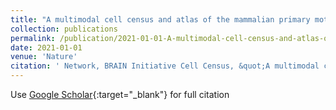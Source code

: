 ```yaml
---
title: "A multimodal cell census and atlas of the mammalian primary motor cortex"
collection: publications
permalink: /publication/2021-01-01-A-multimodal-cell-census-and-atlas-of-the-mammalian-primary-motor-cortex
date: 2021-01-01
venue: 'Nature'
citation: ' Network, BRAIN Initiative Cell Census, &quot;A multimodal cell census and atlas of the mammalian primary motor cortex.&quot; <strong>Nature</strong>, 2021.'
---
```

Use [Google Scholar](https://scholar.google.com/scholar?q=A+multimodal+cell+census+and+atlas+of+the+mammalian+primary+motor+cortex){:target="_blank"} for full citation
